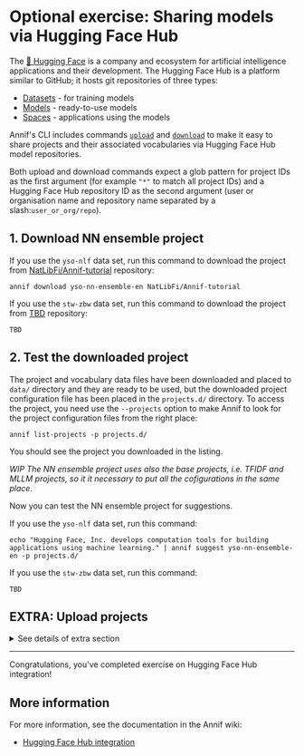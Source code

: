 # Optional exercise: Sharing models via Hugging Face Hub 

The [🤗 Hugging Face](https://huggingface.co/) is a company and ecosystem for artificial intelligence applications and their development.
The Hugging Face Hub is a platform similar to GitHub; it hosts git repositories of three types:
- [Datasets](https://huggingface.co/datasets) - for training models
- [Models](https://huggingface.co/models) - ready-to-use models
- [Spaces](https://huggingface.co/spaces) - applications using the models 

Annif's CLI includes commands [`upload`](https://annif.readthedocs.io/en/stable/source/commands.html#annif-upload) 
and [`download`](https://annif.readthedocs.io/en/stable/source/commands.html#annif-download) to make it easy to share projects and their associated vocabularies
via Hugging Face Hub model repositories.

Both upload and download commands expect a glob pattern for project IDs as the first argument (for example `"*"` to match all project IDs)
and a Hugging Face Hub repository ID as the second argument (user or organisation name and repository name separated by a slash:`user_or_org/repo`).

## 1. Download NN ensemble project

If you use the `yso-nlf` data set, run this command to download the project from [NatLibFi/Annif-tutorial](https://huggingface.co/NatLibFi/Annif-tutorial) repository:

    annif download yso-nn-ensemble-en NatLibFi/Annif-tutorial

If you use the `stw-zbw` data set, run this command to download the project from [TBD]() repository:

    TBD

## 2. Test the downloaded project

The project and vocabulary data files have been downloaded and placed to `data/` directory and they are ready to be used, but the downloaded project configuration file has been placed in the `projects.d/` directory.
To access the project, you need use the `--projects` option to make Annif to look for the project configuration files from the right place:

    annif list-projects -p projects.d/

You should see the project you downloaded in the listing.

_WIP The NN ensemble project uses also the base projects, i.e. TFIDF and MLLM projects, so it it necessary to put all the cofigurations in the same place._

Now you can test the NN ensemble project for suggestions.

If you use the `yso-nlf` data set, run this command:

    echo "Hugging Face, Inc. develops computation tools for building applications using machine learning." | annif suggest yso-nn-ensemble-en -p projects.d/

If you use the `stw-zbw` data set, run this command:

    TBD

## EXTRA: Upload projects
<details><summary>
See details of extra section
</summary>
    
For uploading projects you need to have an account on Hugging Face Hub; you can create one [here](https://huggingface.co/join).
You also need to be logged in to HFH, and the repository to upload to needs to exist.

### Create a new Model repository 
You can use [this link](https://huggingface.co/new) or navigate to it via your HFH profile from the round profile image in the upper right corner on the HFH website.
Give the repository the name `Annif-tutorial`; it can be private or public.

### Login to Hugging Face Hub
Create a User Access token to your HFH account in [this page](https://huggingface.co/settings/tokens) with write access.

Use command

    huggingface-cli login

and pass your token when asked for it.
Answer `n` to when asked `Add token as git credential?`.

Alternatively to running `huggingface-cli login` you can pass your User Access token with the `--token` option of the `annif upload` command.

### Upload a project
Upload your TFIDF project.

If you use the `yso-nlf` data set, run this command:

    annif upload yso-tfidf-en <your-username>/Annif-tutorial  # --token <your-token>

If you use the `stw-zbw` data set, run this command:

    annif upload stw-tfidf-en <your-username>/Annif-tutorial  # --token <your-token>


</details>

---

Congratulations, you've completed exercise on Hugging Face Hub integration! 


## More information

For more information, see the documentation in the Annif wiki:

* [Hugging Face Hub integration](https://github.com/NatLibFi/Annif/wiki/Hugging-Face-Hub-integration)
